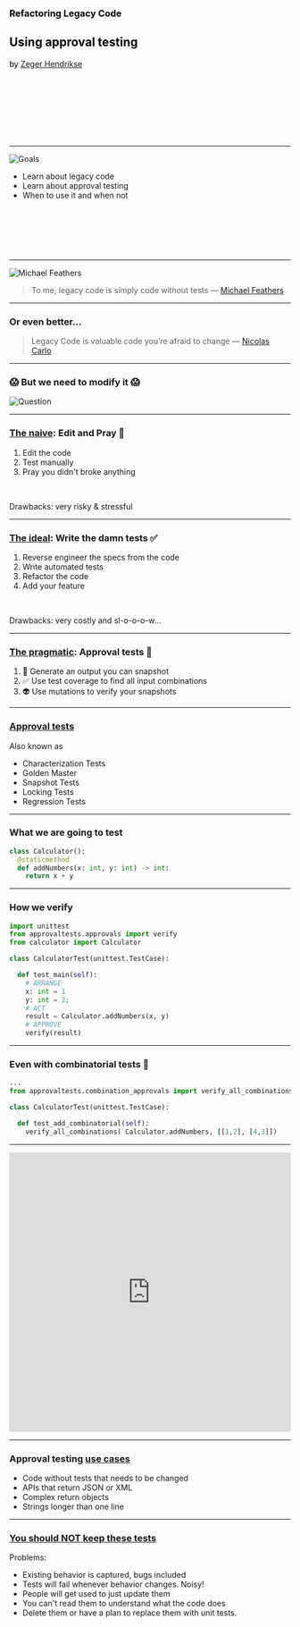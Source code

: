 <section data-background-image="./images/clay-banks-a9kHtTbjpwY-unsplash.jpg" style="color:black;">

<h3 style="color: black;">Refactoring Legacy Code</h3>

<h2 style="color: black;">Using approval testing</h2>

by [Zeger Hendrikse](https://www.it-essence.nl/)

&nbsp;

&nbsp;

&nbsp;

&nbsp;

</section>

---
![Goals](./images/goals.png)
<ul>
<div>
<li>Learn about legacy code</li>
</div> 
<div class="fragment">
<li>Learn about approval testing</li>
</div>
<div class="fragment">
<li>When to use it and when not</li>
</div> 
</ul>

&nbsp;

&nbsp;

&nbsp;


---

![Michael Feathers](./images/legacy_code.png)

> To me, legacy code is simply code without tests &#8212; [Michael Feathers](https://www.goodreads.com/book/show/44919.Working_Effectively_with_Legacy_Code)

---

### Or even better...

> Legacy Code is valuable code you’re afraid to change &#8212; [Nicolas Carlo](https://understandlegacycode.com/blog/what-is-legacy-code-is-it-code-without-tests/)

---

### 😱 But we need to modify it 😱 


![Question](./images/hiclipart.com.png)

---

### [The naive](https://github.com/nicoespeon/talk-how-to-change-untested-code): Edit and Pray 🙏

1. Edit the code
2. Test manually
3. Pray you didn't broke anything

&nbsp;
<div class="fragment">
Drawbacks: very risky &amp; stressful
</div>

---

### [The ideal](https://github.com/nicoespeon/talk-how-to-change-untested-code): Write the damn tests ✅

1. Reverse engineer the specs from the code
2. Write automated tests
3. Refactor the code
4. Add your feature

&nbsp;
<div class="fragment">
Drawbacks: very costly and sl-o-o-o-w...
</div>

---
### [The pragmatic](https://github.com/nicoespeon/talk-how-to-change-untested-code): Approval tests 💁

1. 📸 Generate an output you can snapshot
2. ✅ Use test coverage to find all input combinations
3. 👽 Use mutations to verify your snapshots

---

### [Approval tests](https://approvaltests.com/)

Also known as

- Characterization Tests
- Golden Master
- Snapshot Tests
- Locking Tests
- Regression Tests
---

### What we are going to test

```python
class Calculator():
  @staticmethod
  def addNumbers(x: int, y: int) -> int:
    return x + y
```

---

### How we verify

```python
import unittest
from approvaltests.approvals import verify
from calculator import Calculator

class CalculatorTest(unittest.TestCase):

  def test_main(self):
    # ARRANGE
    x: int = 1
    y: int = 2;
    # ACT
    result = Calculator.addNumbers(x, y)
    # APPROVE
    verify(result)
```

---

### Even with combinatorial tests 🤩

```python
...
from approvaltests.combination_approvals import verify_all_combinations

class CalculatorTest(unittest.TestCase):

  def test_add_combinatorial(self):
    verify_all_combinations( Calculator.addNumbers, [[1,2], [4,3]])
```

---

<iframe frameborder="0" width="100%" height="500px" src="https://replit.com/@zwh/ApprovalTestDemo-1?lite=false"></iframe>

---

### Approval testing [use cases](file://solon.prd/files/P/Global/Users/C65923/UserData/Downloads/raid_informaatika_2021.pdf)

- Code without tests that needs to be changed
- APIs that return JSON or XML
- Complex return objects
- Strings longer than one line
---

### [You should NOT keep these tests](https://github.com/nicoespeon/talk-how-to-change-untested-code)

Problems:

<ul>
<div>
  <li>Existing behavior is captured, bugs included</li>
</div>
<div class="fragment">
  <li>Tests will fail whenever behavior changes. Noisy!</li>
</div>
<div class="fragment">
  <li>People will get used to just update them</li>
</div>
<div class="fragment">
  <li>You can't read them to understand what the code does</li>
</div>
<div class="fragment">
  <li>Delete them or have a plan to replace them with unit tests.</li>
</div>
</ul>

